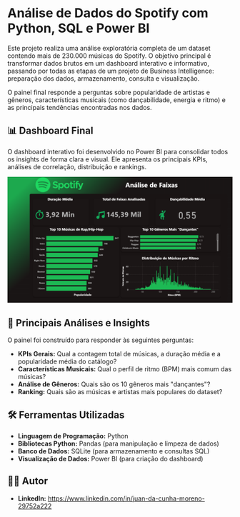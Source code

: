 # Análise de Dados do Spotify com Python, SQL e Power BI

Este projeto realiza uma análise exploratória completa de um dataset contendo mais de 230.000 músicas do Spotify. O objetivo principal é transformar dados brutos em um dashboard interativo e informativo, passando por todas as etapas de um projeto de Business Intelligence: preparação dos dados, armazenamento, consulta e visualização.

O painel final responde a perguntas sobre popularidade de artistas e gêneros, características musicais (como dançabilidade, energia e ritmo) e as principais tendências encontradas nos dados.

## 📊 Dashboard Final

O dashboard interativo foi desenvolvido no Power BI para consolidar todos os insights de forma clara e visual. Ele apresenta os principais KPIs, análises de correlação, distribuição e rankings.

![Dashboard Spotify](DashboardPronto.png)


## 🚀 Principais Análises e Insights

O painel foi construído para responder às seguintes perguntas:

* **KPIs Gerais:** Qual a contagem total de músicas, a duração média e a popularidade média do catálogo?
* **Características Musicais:** Qual o perfil de ritmo (BPM) mais comum das músicas?
* **Análise de Gêneros:** Quais são os 10 gêneros mais "dançantes"?
* **Ranking:** Quais são as músicas e artistas mais populares do dataset?

## 🛠️ Ferramentas Utilizadas

* **Linguagem de Programação:** Python
* **Bibliotecas Python:** Pandas (para manipulação e limpeza de dados)
* **Banco de Dados:** SQLite (para armazenamento e consultas SQL)
* **Visualização de Dados:** Power BI (para criação do dashboard)


## 👨‍💻 Autor


* **LinkedIn:** https://www.linkedin.com/in/juan-da-cunha-moreno-29752a222
